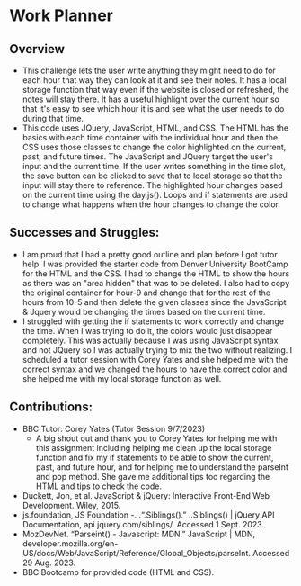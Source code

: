 # Work Planner
## Overview
- This challenge lets the user write anything they might need to do for each hour that way they can look at it and see their notes. It has a local storage function that way even if the website is closed or refreshed, the notes will stay there. It has a useful highlight over the current hour so that it's easy to see which hour it is and see what the user needs to do during that time. 
- This code uses JQuery, JavaScript, HTML, and CSS. The HTML has the basics with each time container with the individual hour and then the CSS uses those classes to change the color highlighted on the current, past, and future times. The JavaScript and JQuery target the user's input and the current time. If the user writes something in the time slot, the save button can be clicked to save that to local storage so that the input will stay there to reference. The highlighted hour changes based on the current time using the day.js(). Loops and if statements are used to change what happens when the hour changes to change the color.
## Successes and Struggles:
- I am proud that I had a pretty good outline and plan before I got tutor help. I was provided the starter code from Denver University BootCamp for the HTML and the CSS. I had to change the HTML to show the hours as there was an "area hidden" that was to be deleted. I also had to copy the original container for hour-9 and change that for the rest of the hours from 10-5 and then delete the given classes since the JavaScript & Jquery would be changing the times based on the current time. 
- I struggled with getting the if statements to work correctly and change the time. When I was trying to do it, the colors would just disappear completely. This was actually because I was using JavaScript syntax and not JQuery so I was actually trying to mix the two without realizing. I scheduled a tutor session with Corey Yates and she helped me with the correct syntax and we changed the hours to have the correct color and she helped me with my local storage function as well.
## Contributions:
 - BBC Tutor: Corey Yates (Tutor Session 9/7/2023)
    - A big shout out and thank you to Corey Yates for helping me with this assignment including helping me clean up the local storage function and fix my if statements to be able to show the current, past, and future hour, and for helping me to understand the parseInt and pop method. She gave me additional tips too regarding the HTML and tips to check the code. 
 - Duckett, Jon, et al. JavaScript & jQuery: Interactive Front-End Web Development. Wiley, 2015. 
 - js.foundation, JS Foundation -. .“.Siblings().” ..Siblings() | jQuery API Documentation, api.jquery.com/siblings/. Accessed 1 Sept. 2023. 
 - MozDevNet. “Parseint() - Javascript: MDN.” JavaScript | MDN, developer.mozilla.org/en-US/docs/Web/JavaScript/Reference/Global_Objects/parseInt. Accessed 29 Aug. 2023. 
- BBC Bootcamp for provided code (HTML and CSS). 

